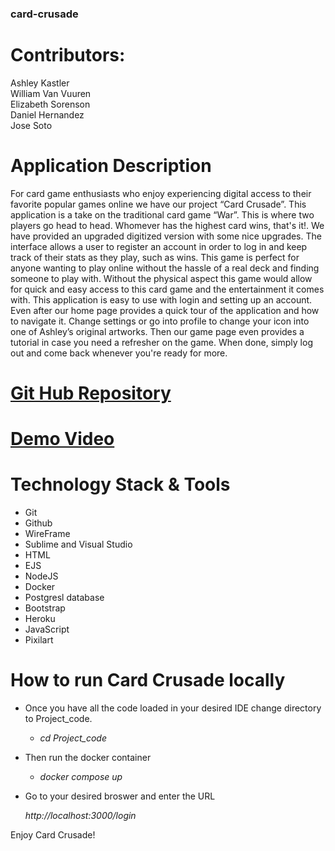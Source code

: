 ### card-crusade
# Contributors: 
Ashley Kastler     	    
William Van Vuuren  
Elizabeth Sorenson	   
Daniel Hernandez	
Jose Soto
# Application Description 

For card game enthusiasts who enjoy experiencing digital access to their favorite
popular games online we have our project “Card Crusade”. This application is a take on
the traditional card game “War”. This is where two players go head to head. Whomever
has the highest card wins, that's it!. We have provided an upgraded digitized version with
some nice upgrades. The interface allows a user to register an account in order to log in
and keep track of their stats as they play, such as wins. This game is perfect for anyone
wanting to play online without the hassle of a real deck and finding someone to play
with. Without the physical aspect this game would allow for quick and easy access to
this card game and the entertainment it comes with. This application is easy to use with
login and setting up an account. Even after our home page provides a quick tour of the
application and how to navigate it. Change settings or go into profile to change your
icon into one of Ashley’s original artworks. Then our game page even provides a tutorial
in case you need a refresher on the game. When done, simply log out and come back
whenever you're ready for more.

# [Git Hub Repository](https://github.com/willvanvuuren/card-crusade/ "Git Hub Repository")

# [Demo Video](https://drive.google.com/file/d/18GJ-BhGLIJoLRkC2K-c-D1XwkkLJPMba/view?usp=sharing "Demo Video")
# Technology Stack & Tools
* Git
* Github
* WireFrame
* Sublime and Visual Studio
* HTML
* EJS
* NodeJS
* Docker
* Postgresl database
* Bootstrap
* Heroku
* JavaScript
* Pixilart

# How to run Card Crusade locally
* Once you have all the code loaded in your desired IDE change directory to Project_code.

    * *cd Project_code*

* Then run the docker container 

    * *docker compose up*

* Go to your desired broswer and enter the URL 

    *http://localhost:3000/login*

Enjoy Card Crusade! 




